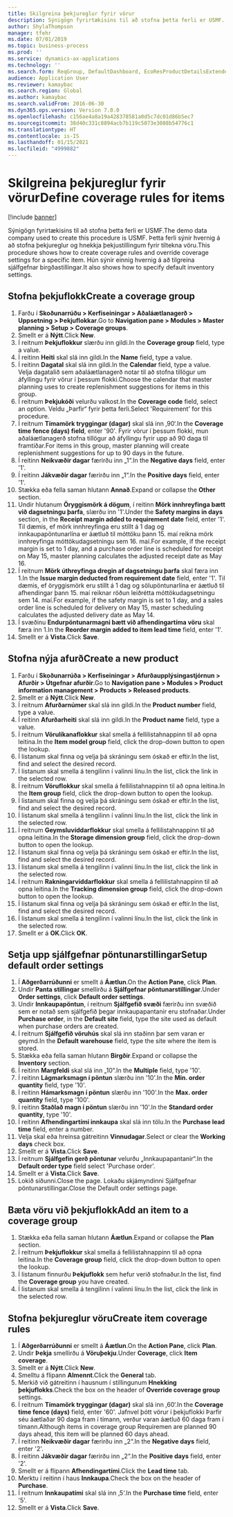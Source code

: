 ```yaml
---
title: Skilgreina þekjureglur fyrir vörur
description: Sýnigögn fyrirtækisins til að stofna þetta ferli er USMF.
author: ShylaThompson
manager: tfehr
ms.date: 07/01/2019
ms.topic: business-process
ms.prod: ''
ms.service: dynamics-ax-applications
ms.technology: ''
ms.search.form: ReqGroup, DefaultDashboard, EcoResProductDetailsExtended, EcoResProductCreate, InventItemOrderSetup, ReqItemTable
audience: Application User
ms.reviewer: kamaybac
ms.search.region: Global
ms.author: kamaybac
ms.search.validFrom: 2016-06-30
ms.dyn365.ops.version: Version 7.0.0
ms.openlocfilehash: c156ae4a8a19a428378581a0d5c7dc01d86b5ec7
ms.sourcegitcommit: 38d40c331c8894acb7b119c5073e3088b54776c1
ms.translationtype: HT
ms.contentlocale: is-IS
ms.lasthandoff: 01/15/2021
ms.locfileid: "4999882"
---
```

# <a name="define-coverage-rules-for-items"></a><span data-ttu-id="00318-103">Skilgreina þekjureglur fyrir vörur</span><span class="sxs-lookup"><span data-stu-id="00318-103">Define coverage rules for items</span></span>

[!include [banner](../../includes/banner.md)]

<span data-ttu-id="00318-104">Sýnigögn fyrirtækisins til að stofna þetta ferli er USMF.</span><span class="sxs-lookup"><span data-stu-id="00318-104">The demo data company used to create this procedure is USMF.</span></span> <span data-ttu-id="00318-105">Þetta ferli sýnir hvernig á að stofna þekjureglur og hnekkja þekjustillingum fyrir tiltekna vöru.</span><span class="sxs-lookup"><span data-stu-id="00318-105">This procedure shows how to create coverage rules and override coverage settings for a specific item.</span></span> <span data-ttu-id="00318-106">Hún sýnir einnig hvernig á að tilgreina sjálfgefnar birgðastillingar.</span><span class="sxs-lookup"><span data-stu-id="00318-106">It also shows how to specify default inventory settings.</span></span>


## <a name="create-a-coverage-group"></a><span data-ttu-id="00318-107">Stofna þekjuflokk</span><span class="sxs-lookup"><span data-stu-id="00318-107">Create a coverage group</span></span>
1. <span data-ttu-id="00318-108">Farðu í **Skoðunarrúðu > Kerfiseiningar > Aðaláætlanagerð > Uppsetning > Þekjuflokkar**.</span><span class="sxs-lookup"><span data-stu-id="00318-108">Go to **Navigation pane > Modules > Master planning > Setup > Coverage groups**.</span></span>
2. <span data-ttu-id="00318-109">Smellt er á **Nýtt**.</span><span class="sxs-lookup"><span data-stu-id="00318-109">Click **New**.</span></span>
3. <span data-ttu-id="00318-110">Í reitnum **Þekjuflokkur** slærðu inn gildi.</span><span class="sxs-lookup"><span data-stu-id="00318-110">In the **Coverage group** field, type a value.</span></span>
4. <span data-ttu-id="00318-111">Í reitinn **Heiti** skal slá inn gildi.</span><span class="sxs-lookup"><span data-stu-id="00318-111">In the **Name** field, type a value.</span></span>
5. <span data-ttu-id="00318-112">Í reitinn **Dagatal** skal slá inn gildi.</span><span class="sxs-lookup"><span data-stu-id="00318-112">In the **Calendar** field, type a value.</span></span> <span data-ttu-id="00318-113">Velja dagatalið sem aðaláætlanagerð notar til að stofna tillögur um áfyllingu fyrir vörur í þessum flokki.</span><span class="sxs-lookup"><span data-stu-id="00318-113">Choose the calendar that master planning uses to create replenishment suggestions for items in this group.</span></span>  
6. <span data-ttu-id="00318-114">Í reitnum **Þekjukóði** velurðu valkost.</span><span class="sxs-lookup"><span data-stu-id="00318-114">In the **Coverage code** field, select an option.</span></span> <span data-ttu-id="00318-115">Veldu „Þarfir“ fyrir þetta ferli.</span><span class="sxs-lookup"><span data-stu-id="00318-115">Select 'Requirement' for this procedure.</span></span>  
7. <span data-ttu-id="00318-116">Í reitnum **Tímamörk tryggingar (dagar)** skal slá inn ‚90‘.</span><span class="sxs-lookup"><span data-stu-id="00318-116">In the **Coverage time fence (days) field**, enter '90'.</span></span> <span data-ttu-id="00318-117">Fyrir vörur í þessum flokki, mun aðaláætlanagerð stofna tillögur að áfyllingu fyrir upp að 90 daga til framtíðar.</span><span class="sxs-lookup"><span data-stu-id="00318-117">For items in this group, master planning will create replenishment suggestions for up to 90 days in the future.</span></span>  
8. <span data-ttu-id="00318-118">Í reitinn **Neikvæðir dagar** færirðu inn „1“.</span><span class="sxs-lookup"><span data-stu-id="00318-118">In the **Negative days** field, enter '1'.</span></span>
9. <span data-ttu-id="00318-119">Í reitinn **Jákvæðir dagar** færirðu inn „1“.</span><span class="sxs-lookup"><span data-stu-id="00318-119">In the **Positive days** field, enter '1'.</span></span>
10. <span data-ttu-id="00318-120">Stækka eða fella saman hlutann **Annað**.</span><span class="sxs-lookup"><span data-stu-id="00318-120">Expand or collapse the **Other** section.</span></span>
11. <span data-ttu-id="00318-121">Undir hlutanum **Öryggismörk á dögum**, í reitinn **Mörk innhreyfinga bætt við dagsetningu þarfa**, slærðu inn '1'.</span><span class="sxs-lookup"><span data-stu-id="00318-121">Under the **Safety margins in days** section, in the **Receipt margin added to requirement date** field, enter '1'.</span></span> <span data-ttu-id="00318-122">Til dæmis, ef mörk innhreyfinga eru stillt á 1 dag og innkaupapöntunarlína er áætluð til móttöku þann 15. maí reikna mörk innhreyfinga móttökudagsetningu sem 16. maí.</span><span class="sxs-lookup"><span data-stu-id="00318-122">For example, if the receipt margin is set to 1 day, and a purchase order line is scheduled for receipt on May 15, master planning calculates the adjusted receipt date as May 16.</span></span>  
12. <span data-ttu-id="00318-123">Í reitnum **Mörk úthreyfinga dregin af dagsetningu þarfa** skal færa inn 1.</span><span class="sxs-lookup"><span data-stu-id="00318-123">In the **Issue margin deducted from requirement date** field, enter '1'.</span></span> <span data-ttu-id="00318-124">Til dæmis, ef öryggismörk eru stillt á 1 dag og sölupöntunarlína er áætluð til afhendingar þann 15. maí reiknar röðun leiðrétta móttökudagsetningu sem 14. maí.</span><span class="sxs-lookup"><span data-stu-id="00318-124">For example, if the safety margin is set to 1 day, and a sales order line is scheduled for delivery on May 15, master scheduling calculates the adjusted delivery date as May 14.</span></span>  
13. <span data-ttu-id="00318-125">Í svæðinu **Endurpöntunarmagni bætt við afhendingartíma vöru** skal færa inn 1.</span><span class="sxs-lookup"><span data-stu-id="00318-125">In the **Reorder margin added to item lead time** field, enter '1'.</span></span>
14. <span data-ttu-id="00318-126">Smellt er á **Vista**.</span><span class="sxs-lookup"><span data-stu-id="00318-126">Click **Save**.</span></span>

## <a name="create-a-new-product"></a><span data-ttu-id="00318-127">Stofna nýja afurð</span><span class="sxs-lookup"><span data-stu-id="00318-127">Create a new product</span></span>
1. <span data-ttu-id="00318-128">Farðu í **Skoðunarrúða > Kerfiseiningar > Afurðaupplýsingastjórnun > Afurðir > Útgefnar afurðir**.</span><span class="sxs-lookup"><span data-stu-id="00318-128">Go to **Navigation pane > Modules > Product information management > Products > Released products**.</span></span>
2. <span data-ttu-id="00318-129">Smellt er á **Nýtt**.</span><span class="sxs-lookup"><span data-stu-id="00318-129">Click **New**.</span></span>
3. <span data-ttu-id="00318-130">Í reitnum **Afurðarnúmer** skal slá inn gildi.</span><span class="sxs-lookup"><span data-stu-id="00318-130">In the **Product number** field, type a value.</span></span>
4. <span data-ttu-id="00318-131">Í reitinn **Afurðarheiti** skal slá inn gildi.</span><span class="sxs-lookup"><span data-stu-id="00318-131">In the **Product name** field, type a value.</span></span>
5. <span data-ttu-id="00318-132">Í reitnum **Vörulíkanaflokkur** skal smella á fellilistahnappinn til að opna leitina.</span><span class="sxs-lookup"><span data-stu-id="00318-132">In the **Item model group** field, click the drop-down button to open the lookup.</span></span>
6. <span data-ttu-id="00318-133">Í listanum skal finna og velja þá skráningu sem óskað er eftir.</span><span class="sxs-lookup"><span data-stu-id="00318-133">In the list, find and select the desired record.</span></span>
7. <span data-ttu-id="00318-134">Í listanum skal smella á tengilinn í valinni línu.</span><span class="sxs-lookup"><span data-stu-id="00318-134">In the list, click the link in the selected row.</span></span>
8. <span data-ttu-id="00318-135">Í reitnum **Vöruflokkur** skal smella á fellilistahnappinn til að opna leitina.</span><span class="sxs-lookup"><span data-stu-id="00318-135">In the **Item group** field, click the drop-down button to open the lookup.</span></span>
9. <span data-ttu-id="00318-136">Í listanum skal finna og velja þá skráningu sem óskað er eftir.</span><span class="sxs-lookup"><span data-stu-id="00318-136">In the list, find and select the desired record.</span></span>
10. <span data-ttu-id="00318-137">Í listanum skal smella á tengilinn í valinni línu.</span><span class="sxs-lookup"><span data-stu-id="00318-137">In the list, click the link in the selected row.</span></span>
11. <span data-ttu-id="00318-138">Í reitnum **Geymsluvíddarflokkur** skal smella á fellilistahnappinn til að opna leitina.</span><span class="sxs-lookup"><span data-stu-id="00318-138">In the **Storage dimension group** field, click the drop-down button to open the lookup.</span></span>
12. <span data-ttu-id="00318-139">Í listanum skal finna og velja þá skráningu sem óskað er eftir.</span><span class="sxs-lookup"><span data-stu-id="00318-139">In the list, find and select the desired record.</span></span>
13. <span data-ttu-id="00318-140">Í listanum skal smella á tengilinn í valinni línu.</span><span class="sxs-lookup"><span data-stu-id="00318-140">In the list, click the link in the selected row.</span></span>
14. <span data-ttu-id="00318-141">Í reitnum **Rakningarvíddarflokkur** skal smella á fellilistahnappinn til að opna leitina.</span><span class="sxs-lookup"><span data-stu-id="00318-141">In the **Tracking dimension group** field, click the drop-down button to open the lookup.</span></span>
15. <span data-ttu-id="00318-142">Í listanum skal finna og velja þá skráningu sem óskað er eftir.</span><span class="sxs-lookup"><span data-stu-id="00318-142">In the list, find and select the desired record.</span></span>
16. <span data-ttu-id="00318-143">Í listanum skal smella á tengilinn í valinni línu.</span><span class="sxs-lookup"><span data-stu-id="00318-143">In the list, click the link in the selected row.</span></span>
17. <span data-ttu-id="00318-144">Smellt er á **OK**.</span><span class="sxs-lookup"><span data-stu-id="00318-144">Click **OK**.</span></span>

## <a name="setup-default-order-settings"></a><span data-ttu-id="00318-145">Setja upp sjálfgefnar pöntunarstillingar</span><span class="sxs-lookup"><span data-stu-id="00318-145">Setup default order settings</span></span>
1. <span data-ttu-id="00318-146">Í **Aðgerðarrúðunni** er smellt á **Áætlun**.</span><span class="sxs-lookup"><span data-stu-id="00318-146">On the **Action Pane**, click **Plan**.</span></span>
2. <span data-ttu-id="00318-147">Undir **Panta stillingar** smellirðu á **Sjálfgefnar pöntunarstillingar**.</span><span class="sxs-lookup"><span data-stu-id="00318-147">Under **Order settings**, click **Default order settings**.</span></span>
3. <span data-ttu-id="00318-148">Undir **Innkaupapöntun**, í reitnum **Sjálfgefið svæði** færirðu inn svæðið sem er notað sem sjálfgefið þegar innkaupapantanir eru stofnaðar.</span><span class="sxs-lookup"><span data-stu-id="00318-148">Under **Purchase order**, in the **Default site** field, type the site used as default when purchase orders are created.</span></span>
4. <span data-ttu-id="00318-149">Í reitnum **Sjálfgefið vöruhús** skal slá inn staðinn þar sem varan er geymd.</span><span class="sxs-lookup"><span data-stu-id="00318-149">In the **Default warehouse** field, type the site where the item is stored.</span></span>
5. <span data-ttu-id="00318-150">Stækka eða fella saman hlutann **Birgðir**.</span><span class="sxs-lookup"><span data-stu-id="00318-150">Expand or collapse the **Inventory** section.</span></span>
6. <span data-ttu-id="00318-151">Í reitinn **Margfeldi** skal slá inn „10“.</span><span class="sxs-lookup"><span data-stu-id="00318-151">In the **Multiple** field, type '10'.</span></span>
7. <span data-ttu-id="00318-152">Í reitinn **Lágmarksmagn í pöntun** slærðu inn '10'.</span><span class="sxs-lookup"><span data-stu-id="00318-152">In the **Min. order quantity** field, type '10'.</span></span>
8. <span data-ttu-id="00318-153">Í reitinn **Hámarksmagn í pöntun** slærðu inn '100'.</span><span class="sxs-lookup"><span data-stu-id="00318-153">In the **Max. order quantity** field, type '100'.</span></span>
9. <span data-ttu-id="00318-154">Í reitinn **Staðlað magn í pöntun** slærðu inn '10'.</span><span class="sxs-lookup"><span data-stu-id="00318-154">In the **Standard order quantity**, type '10'.</span></span>
10. <span data-ttu-id="00318-155">Í reitinn **Afhendingartími innkaupa** skal slá inn tölu.</span><span class="sxs-lookup"><span data-stu-id="00318-155">In the **Purchase lead time** field, enter a number.</span></span>
11. <span data-ttu-id="00318-156">Velja skal eða hreinsa gátreitinn **Vinnudagar**.</span><span class="sxs-lookup"><span data-stu-id="00318-156">Select or clear the **Working days** check box.</span></span>
12. <span data-ttu-id="00318-157">Smellt er á **Vista**.</span><span class="sxs-lookup"><span data-stu-id="00318-157">Click **Save**.</span></span>
13. <span data-ttu-id="00318-158">Í reitnum **Sjálfgefin gerð pöntunar** velurðu „Innkaupapantanir“.</span><span class="sxs-lookup"><span data-stu-id="00318-158">In the **Default order type** field select 'Purchase order'.</span></span>
14. <span data-ttu-id="00318-159">Smellt er á **Vista**.</span><span class="sxs-lookup"><span data-stu-id="00318-159">Click **Save**.</span></span>
15. <span data-ttu-id="00318-160">Lokið síðunni.</span><span class="sxs-lookup"><span data-stu-id="00318-160">Close the page.</span></span> <span data-ttu-id="00318-161">Lokaðu skjámyndinni Sjálfgefnar pöntunarstillingar.</span><span class="sxs-lookup"><span data-stu-id="00318-161">Close the Default order settings page.</span></span>  

## <a name="add-an-item-to-a-coverage-group"></a><span data-ttu-id="00318-162">Bæta vöru við þekjuflokk</span><span class="sxs-lookup"><span data-stu-id="00318-162">Add an item to a coverage group</span></span>
1. <span data-ttu-id="00318-163">Stækka eða fella saman hlutann **Áætlun**.</span><span class="sxs-lookup"><span data-stu-id="00318-163">Expand or collapse the **Plan** section.</span></span>
2. <span data-ttu-id="00318-164">Í reitnum **Þekjuflokkur** skal smella á fellilistahnappinn til að opna leitina.</span><span class="sxs-lookup"><span data-stu-id="00318-164">In the **Coverage group** field, click the drop-down button to open the lookup.</span></span>
3. <span data-ttu-id="00318-165">Í listanum finnurðu **Þekjuflokk** sem hefur verið stofnaður.</span><span class="sxs-lookup"><span data-stu-id="00318-165">In the list, find the **Coverage group** you have created.</span></span>
4. <span data-ttu-id="00318-166">Í listanum skal smella á tengilinn í valinni línu.</span><span class="sxs-lookup"><span data-stu-id="00318-166">In the list, click the link in the selected row.</span></span>

## <a name="create-item-coverage-rules"></a><span data-ttu-id="00318-167">Stofna þekjureglur vöru</span><span class="sxs-lookup"><span data-stu-id="00318-167">Create item coverage rules</span></span>
1. <span data-ttu-id="00318-168">Í **Aðgerðarrúðunni** er smellt á **Áætlun**.</span><span class="sxs-lookup"><span data-stu-id="00318-168">On the **Action Pane**, click **Plan**.</span></span>
2. <span data-ttu-id="00318-169">Undir **Þekja** smellirðu á **Vöruþekju**.</span><span class="sxs-lookup"><span data-stu-id="00318-169">Under **Coverage**, click **Item coverage**.</span></span>
3. <span data-ttu-id="00318-170">Smellt er á **Nýtt**.</span><span class="sxs-lookup"><span data-stu-id="00318-170">Click **New**.</span></span>
4. <span data-ttu-id="00318-171">Smelltu á flipann **Almennt**.</span><span class="sxs-lookup"><span data-stu-id="00318-171">Click the **General** tab.</span></span>
5. <span data-ttu-id="00318-172">Merkið við gátreitinn í hausnum í stillingunum **Hnekking þekjuflokks**.</span><span class="sxs-lookup"><span data-stu-id="00318-172">Check the box on the header of **Override coverage group** settings.</span></span>
6. <span data-ttu-id="00318-173">Í reitnum **Tímamörk tryggingar (dagar)** skal slá inn ‚60‘.</span><span class="sxs-lookup"><span data-stu-id="00318-173">In the **Coverage time fence (days)** field, enter '60'.</span></span> <span data-ttu-id="00318-174">Jafnvel þótt vörur í þekjuflokki Þarfir séu áætlaðar 90 daga fram í tímann, verður varan áætluð 60 daga fram í tímann.</span><span class="sxs-lookup"><span data-stu-id="00318-174">Although items in coverage group Requiremen are planned 90 days ahead, this item will be planned 60 days ahead.</span></span>  
7. <span data-ttu-id="00318-175">Í reitinn **Neikvæðir dagar** færirðu inn „2“.</span><span class="sxs-lookup"><span data-stu-id="00318-175">In the **Negative days** field, enter '2'.</span></span>
8. <span data-ttu-id="00318-176">Í reitinn **Jákvæðir dagar** færirðu inn „2“.</span><span class="sxs-lookup"><span data-stu-id="00318-176">In the **Positive days** field, enter '2'.</span></span>
9. <span data-ttu-id="00318-177">Smellt er á flipann **Afhendingartími**.</span><span class="sxs-lookup"><span data-stu-id="00318-177">Click the **Lead time** tab.</span></span>
10. <span data-ttu-id="00318-178">Merktu í reitinn í haus **Innkaupa**.</span><span class="sxs-lookup"><span data-stu-id="00318-178">Check the box on the header of **Purchase**.</span></span>
11. <span data-ttu-id="00318-179">Í reitnum **Innkaupatími** skal slá inn ‚5‘.</span><span class="sxs-lookup"><span data-stu-id="00318-179">In the **Purchase time** field, enter '5'.</span></span>
12. <span data-ttu-id="00318-180">Smellt er á **Vista**.</span><span class="sxs-lookup"><span data-stu-id="00318-180">Click **Save**.</span></span>


